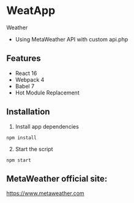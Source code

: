 # WeatApp
Weather

* Using MetaWeather API with custom api.php

## Features

* React 16
* Webpack 4
* Babel 7
* Hot Module Replacement


## Installation
1. Install app dependencies
```
npm install
```
2. Start the script
```
npm start
```

## MetaWeather official site:
https://www.metaweather.com
